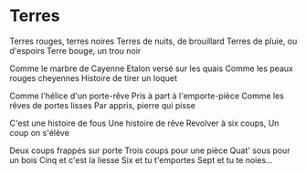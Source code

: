 # Terres

Terres rouges, terres noires
Terres de nuits, de brouillard
Terres de pluie, ou d'espoirs
Terre bouge, un trou noir

Comme le marbre de Cayenne
Etalon versé sur les quais
Comme les peaux rouges cheyennes
Histoire de tirer un loquet

Comme l'hélice d'un porte-rêve
Pris à part à l'emporte-pièce
Comme les rêves de portes lisses
Par appris, pierre qui pisse

C'est une histoire de fous
Une histoire de rêve
Revolver à six coups,
Un coup on s'élève

Deux coups frappés sur porte
Trois coups pour une pièce
Quat' sous pour un bois
Cinq et c'est la liesse
Six et tu t'emportes
Sept et tu te noies...